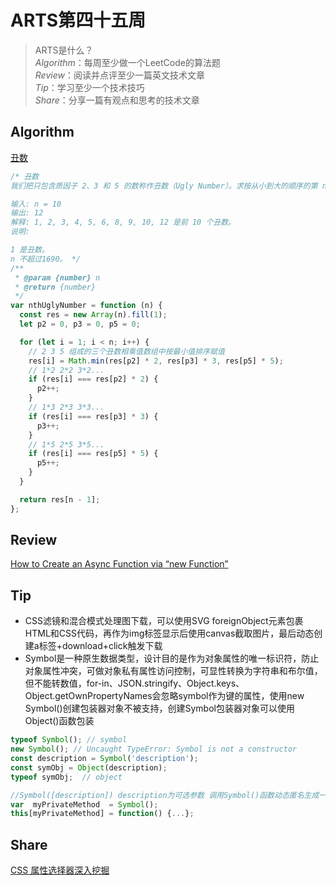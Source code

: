 # ARTS第四十五周

> ARTS是什么？  
  *Algorithm*：每周至少做一个LeetCode的算法题  
  *Review*：阅读并点评至少一篇英文技术文章  
  *Tip*：学习至少一个技术技巧  
  *Share*：分享一篇有观点和思考的技术文章  

## Algorithm

[丑数](https://leetcode-cn.com/problems/chou-shu-lcof/)

```js
/* 丑数
我们把只包含质因子 2、3 和 5 的数称作丑数（Ugly Number）。求按从小到大的顺序的第 n 个丑数。

输入: n = 10
输出: 12
解释: 1, 2, 3, 4, 5, 6, 8, 9, 10, 12 是前 10 个丑数。
说明:  

1 是丑数。
n 不超过1690。 */
/**
 * @param {number} n
 * @return {number}
 */
var nthUglyNumber = function (n) {
  const res = new Array(n).fill(1);
  let p2 = 0, p3 = 0, p5 = 0;

  for (let i = 1; i < n; i++) {
    // 2 3 5 组成的三个丑数相乘值数组中按最小值排序赋值
    res[i] = Math.min(res[p2] * 2, res[p3] * 3, res[p5] * 5);
    // 1*2 2*2 3*2...
    if (res[i] === res[p2] * 2) {
      p2++;
    }
    // 1*3 2*3 3*3...
    if (res[i] === res[p3] * 3) {
      p3++;
    }
    // 1*5 2*5 3*5...
    if (res[i] === res[p5] * 5) {
      p5++;
    }
  }

  return res[n - 1];
};
```

## Review

[How to Create an Async Function via “new Function”](https://davidwalsh.name/async-function-class)

## Tip

- CSS滤镜和混合模式处理图下载，可以使用SVG foreignObject元素包裹HTML和CSS代码，再作为img标签显示后使用canvas截取图片，最后动态创建a标签+download+click触发下载
- Symbol是一种原生数据类型，设计目的是作为对象属性的唯一标识符，防止对象属性冲突，可做对象私有属性访问控制，可显性转换为字符串和布尔值，但不能转数值，for-in、JSON.stringify、Object.keys、Object.getOwnPropertyNames会忽略symbol作为键的属性，使用new Symbol()创建包装器对象不被支持，创建Symbol包装器对象可以使用Object()函数包装

```js
typeof Symbol(); // symbol
new Symbol(); // Uncaught TypeError: Symbol is not a constructor
const description = Symbol('description');
const symObj = Object(description);
typeof symObj;  // object

//Symbol([description]) description为可选参数 调用Symbol()函数动态匿名生成一个唯一的值 通过Object.getOwnPropertySymbols()遍历获取
var  myPrivateMethod  = Symbol();
this[myPrivateMethod] = function() {...};
```

## Share

[CSS 属性选择器深入挖掘](https://mp.weixin.qq.com/s/GQeWsojO57Uik5bGWa9Nbg)
